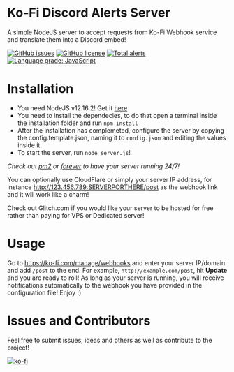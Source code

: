 # Ko-Fi Discord Alerts Server

A simple NodeJS server to accept requests from Ko-Fi Webhook service and translate them into a Discord embed!

[![GitHub issues](https://img.shields.io/github/issues/EramsorGR/kofi-discord-alerts)](https://github.com/EramsorGR/kofi-discord-alerts/issues)
[![GitHub license](https://img.shields.io/github/license/EramsorGR/kofi-discord-alerts)](https://github.com/EramsorGR/kofi-discord-alerts/blob/master/LICENSE)
[![Total alerts](https://img.shields.io/lgtm/alerts/g/EramsorGR/kofi-discord-alerts.svg?logo=lgtm&logoWidth=18)](https://lgtm.com/projects/g/EramsorGR/kofi-discord-alerts/alerts/)
[![Language grade: JavaScript](https://img.shields.io/lgtm/grade/javascript/g/EramsorGR/kofi-discord-alerts.svg?logo=lgtm&logoWidth=18)](https://lgtm.com/projects/g/EramsorGR/kofi-discord-alerts/context:javascript)

# Installation

 - You need NodeJS v12.16.2! Get it [here](https://nodejs.org/en/download/)
 - You need to install the dependecies, to do that open a terminal inside the installation folder and run `npm install`
 - After the installation has complemeted, configure the server by copying the config.template.json, naming it to `config.json` and editing the values inside it.
 - To start the server, run `node server.js`!

 *Check out [pm2](https://www.npmjs.com/package/pm2) or [forever](https://www.npmjs.com/package/forever) to have your server running 24/7!*

 You can optionally use CloudFlare or simply your server IP address, for instance http://123.456.789:SERVERPORTHERE/post as the webhook link and it will work like a charm!

 Check out Glitch.com if you would like your server to be hosted for free rather than paying for VPS or Dedicated server!

# Usage

 Go to https://ko-fi.com/manage/webhooks and enter your server IP/domain and add `/post` to the end. For example, `http://example.com/post`, hit **Update** and you are ready to roll! As long as your server is running, you will receive notifications automatically to the webhook you have provided in the configuration file! Enjoy :)



# Issues and Contributors

Feel free to submit issues, ideas and others as well as contribute to the project! 
 
[![ko-fi](https://www.ko-fi.com/img/githubbutton_sm.svg)](https://ko-fi.com/Z8Z81PVKJ)
